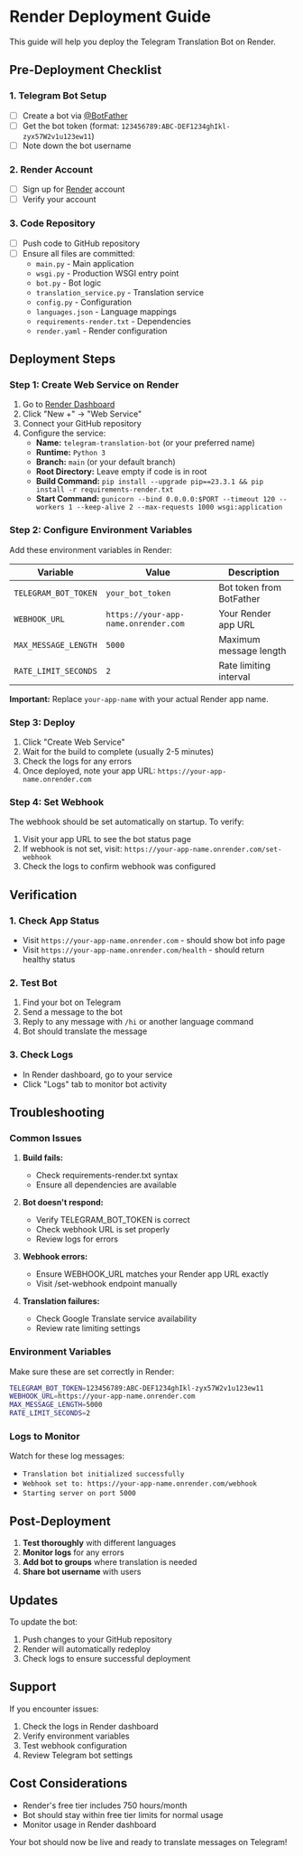 # Render Deployment Guide

This guide will help you deploy the Telegram Translation Bot on Render.

## Pre-Deployment Checklist

### 1. Telegram Bot Setup
- [ ] Create a bot via [@BotFather](https://t.me/botfather)
- [ ] Get the bot token (format: `123456789:ABC-DEF1234ghIkl-zyx57W2v1u123ew11`)
- [ ] Note down the bot username

### 2. Render Account
- [ ] Sign up for [Render](https://render.com) account
- [ ] Verify your account

### 3. Code Repository
- [ ] Push code to GitHub repository
- [ ] Ensure all files are committed:
  - `main.py` - Main application
  - `wsgi.py` - Production WSGI entry point
  - `bot.py` - Bot logic
  - `translation_service.py` - Translation service
  - `config.py` - Configuration
  - `languages.json` - Language mappings
  - `requirements-render.txt` - Dependencies
  - `render.yaml` - Render configuration

## Deployment Steps

### Step 1: Create Web Service on Render

1. Go to [Render Dashboard](https://dashboard.render.com)
2. Click "New +" → "Web Service"
3. Connect your GitHub repository
4. Configure the service:
   - **Name:** `telegram-translation-bot` (or your preferred name)
   - **Runtime:** `Python 3`
   - **Branch:** `main` (or your default branch)
   - **Root Directory:** Leave empty if code is in root
   - **Build Command:** `pip install --upgrade pip==23.3.1 && pip install -r requirements-render.txt`
   - **Start Command:** `gunicorn --bind 0.0.0.0:$PORT --timeout 120 --workers 1 --keep-alive 2 --max-requests 1000 wsgi:application`

### Step 2: Configure Environment Variables

Add these environment variables in Render:

| Variable | Value | Description |
|----------|-------|-------------|
| `TELEGRAM_BOT_TOKEN` | `your_bot_token` | Bot token from BotFather |
| `WEBHOOK_URL` | `https://your-app-name.onrender.com` | Your Render app URL |
| `MAX_MESSAGE_LENGTH` | `5000` | Maximum message length |
| `RATE_LIMIT_SECONDS` | `2` | Rate limiting interval |

**Important:** Replace `your-app-name` with your actual Render app name.

### Step 3: Deploy

1. Click "Create Web Service"
2. Wait for the build to complete (usually 2-5 minutes)
3. Check the logs for any errors
4. Once deployed, note your app URL: `https://your-app-name.onrender.com`

### Step 4: Set Webhook

The webhook should be set automatically on startup. To verify:

1. Visit your app URL to see the bot status page
2. If webhook is not set, visit: `https://your-app-name.onrender.com/set-webhook`
3. Check the logs to confirm webhook was configured

## Verification

### 1. Check App Status
- Visit `https://your-app-name.onrender.com` - should show bot info page
- Visit `https://your-app-name.onrender.com/health` - should return healthy status

### 2. Test Bot
1. Find your bot on Telegram
2. Send a message to the bot
3. Reply to any message with `/hi` or another language command
4. Bot should translate the message

### 3. Check Logs
- In Render dashboard, go to your service
- Click "Logs" tab to monitor bot activity

## Troubleshooting

### Common Issues

1. **Build fails:**
   - Check requirements-render.txt syntax
   - Ensure all dependencies are available

2. **Bot doesn't respond:**
   - Verify TELEGRAM_BOT_TOKEN is correct
   - Check webhook URL is set properly
   - Review logs for errors

3. **Webhook errors:**
   - Ensure WEBHOOK_URL matches your Render app URL exactly
   - Visit /set-webhook endpoint manually

4. **Translation failures:**
   - Check Google Translate service availability
   - Review rate limiting settings

### Environment Variables

Make sure these are set correctly in Render:

```bash
TELEGRAM_BOT_TOKEN=123456789:ABC-DEF1234ghIkl-zyx57W2v1u123ew11
WEBHOOK_URL=https://your-app-name.onrender.com
MAX_MESSAGE_LENGTH=5000
RATE_LIMIT_SECONDS=2
```

### Logs to Monitor

Watch for these log messages:
- `Translation bot initialized successfully`
- `Webhook set to: https://your-app-name.onrender.com/webhook`
- `Starting server on port 5000`

## Post-Deployment

1. **Test thoroughly** with different languages
2. **Monitor logs** for any errors
3. **Add bot to groups** where translation is needed
4. **Share bot username** with users

## Updates

To update the bot:
1. Push changes to your GitHub repository
2. Render will automatically redeploy
3. Check logs to ensure successful deployment

## Support

If you encounter issues:
1. Check the logs in Render dashboard
2. Verify environment variables
3. Test webhook configuration
4. Review Telegram bot settings

## Cost Considerations

- Render's free tier includes 750 hours/month
- Bot should stay within free tier limits for normal usage
- Monitor usage in Render dashboard

Your bot should now be live and ready to translate messages on Telegram!